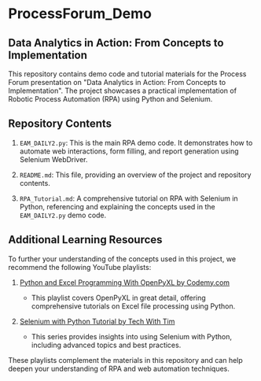# ProcessForum_Demo

## Data Analytics in Action: From Concepts to Implementation

This repository contains demo code and tutorial materials for the Process Forum presentation on "Data Analytics in Action: From Concepts to Implementation". The project showcases a practical implementation of Robotic Process Automation (RPA) using Python and Selenium.

## Repository Contents

1. `EAM_DAILY2.py`: This is the main RPA demo code. It demonstrates how to automate web interactions, form filling, and report generation using Selenium WebDriver.

2. `README.md`: This file, providing an overview of the project and repository contents.

3. `RPA_Tutorial.md`: A comprehensive tutorial on RPA with Selenium in Python, referencing and explaining the concepts used in the `EAM_DAILY2.py` demo code.

## Additional Learning Resources

To further your understanding of the concepts used in this project, we recommend the following YouTube playlists:

1. [Python and Excel Programming With OpenPyXL by Codemy.com](https://www.youtube.com/watch?v=6QdeR15myIY&list=PLCC34OHNcOtrMWIf_MXWrCajQwp3lL27T)
   - This playlist covers OpenPyXL in great detail, offering comprehensive tutorials on Excel file processing using Python.

2. [Selenium with Python Tutorial by Tech With Tim](https://www.youtube.com/watch?v=Xjv1sY630Uc&list=PLzMcBGfZo4-n40rB1XaJ0ak1bemvlqumQ)
   - This series provides insights into using Selenium with Python, including advanced topics and best practices.

These playlists complement the materials in this repository and can help deepen your understanding of RPA and web automation techniques.

